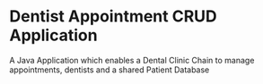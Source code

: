 # Dentist Appointment CRUD Application
 
A Java Application which enables a Dental Clinic Chain to manage appointments, dentists and a shared Patient Database